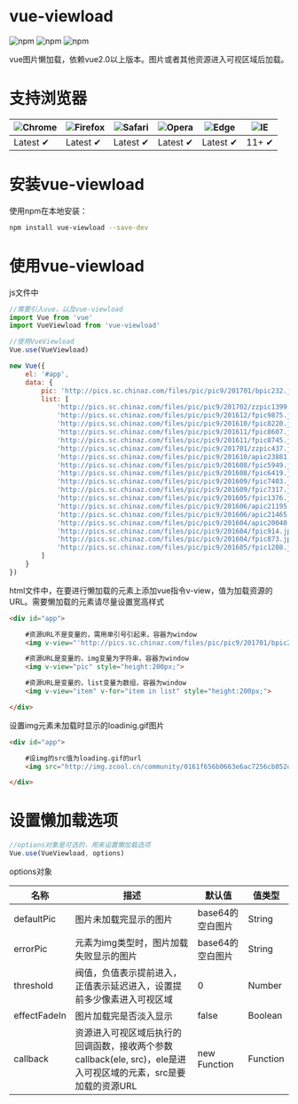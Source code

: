 ﻿# vue-viewload
![npm](https://img.shields.io/npm/dt/vue-viewload.svg) ![npm](https://img.shields.io/npm/v/vue-viewload.svg) ![npm](https://img.shields.io/npm/l/vue-viewload.svg)

vue图片懒加载，依赖vue2.0以上版本。图片或者其他资源进入可视区域后加载。

# 支持浏览器
![Chrome](https://raw.github.com/alrra/browser-logos/master/src/chrome/chrome_48x48.png) | ![Firefox](https://raw.github.com/alrra/browser-logos/master/src/firefox/firefox_48x48.png) | ![Safari](https://raw.github.com/alrra/browser-logos/master/src/safari/safari_48x48.png) | ![Opera](https://raw.github.com/alrra/browser-logos/master/src/opera/opera_48x48.png) | ![Edge](https://raw.github.com/alrra/browser-logos/master/src/edge/edge_48x48.png) | ![IE](https://raw.github.com/alrra/browser-logos/master/src/archive/internet-explorer_9-11/internet-explorer_9-11_48x48.png) |
--- | --- | --- | --- | --- | --- |
Latest ✔ | Latest ✔ | Latest ✔ | Latest ✔ | Latest ✔ | 11+ ✔ |

# 安装vue-viewload
使用npm在本地安装：
```bash
npm install vue-viewload --save-dev
```

# 使用vue-viewload
js文件中
```javascript
//需要引入vue，以及vue-viewload
import Vue from 'vue'
import VueViewload from 'vue-viewload'

//使用VueViewload
Vue.use(VueViewload)

new Vue({
    el: '#app',
    data: {
        pic: 'http://pics.sc.chinaz.com/files/pic/pic9/201701/bpic232.jpg',
        list: [
            'http://pics.sc.chinaz.com/files/pic/pic9/201702/zzpic1399.jpg',
            'http://pics.sc.chinaz.com/files/pic/pic9/201612/fpic9875.jpg',
            'http://pics.sc.chinaz.com/files/pic/pic9/201610/fpic8220.jpg',
            'http://pics.sc.chinaz.com/files/pic/pic9/201611/fpic8607.jpg',
            'http://pics.sc.chinaz.com/files/pic/pic9/201611/fpic8745.jpg',
            'http://pics.sc.chinaz.com/files/pic/pic9/201701/zzpic437.jpg',
            'http://pics.sc.chinaz.com/files/pic/pic9/201610/apic23881.jpg',
            'http://pics.sc.chinaz.com/files/pic/pic9/201608/fpic5949.jpg',
            'http://pics.sc.chinaz.com/files/pic/pic9/201608/fpic6419.jpg',
            'http://pics.sc.chinaz.com/files/pic/pic9/201609/fpic7403.jpg',
            'http://pics.sc.chinaz.com/files/pic/pic9/201609/fpic7317.jpg',
            'http://pics.sc.chinaz.com/files/pic/pic9/201605/fpic1376.jpg',
            'http://pics.sc.chinaz.com/files/pic/pic9/201606/apic21195.jpg',
            'http://pics.sc.chinaz.com/files/pic/pic9/201606/apic21465.jpg',
            'http://pics.sc.chinaz.com/files/pic/pic9/201604/apic20040.jpg',
            'http://pics.sc.chinaz.com/files/pic/pic9/201604/fpic914.jpg',
            'http://pics.sc.chinaz.com/files/pic/pic9/201604/fpic873.jpg',
            'http://pics.sc.chinaz.com/files/pic/pic9/201605/fpic1208.jpg'
        ]
    }
})
```

html文件中，在要进行懒加载的元素上添加vue指令v-view，值为加载资源的URL。需要懒加载的元素请尽量设置宽高样式
```html
<div id="app">

    #资源URL不是变量的，需用单引号引起来，容器为window
    <img v-view="'http://pics.sc.chinaz.com/files/pic/pic9/201701/bpic232.jpg'" style="height:200px;">

    #资源URL是变量的，img变量为字符串，容器为window
    <img v-view="pic" style="height:200px;">

    #资源URL是变量的，list变量为数组，容器为window
    <img v-view="item" v-for="item in list" style="height:200px;">

</div>
```

设置img元素未加载时显示的loadinig.gif图片
```html
<div id="app">

    #设img的src值为loading.gif的url
    <img src="http://img.zcool.cn/community/0161f656b0663e6ac7256cb052d31a.gif" v-view="pic">

</div>
```



# 设置懒加载选项
```javascript
//options对象是可选的，用来设置懒加载选项
Vue.use(VueViewload, options)
```

options对象

名称|描述|默认值|值类型
---|---|---|---
defaultPic|图片未加载完显示的图片|base64的空白图片|String
errorPic|元素为img类型时，图片加载失败显示的图片|base64的空白图片|String
threshold|阀值，负值表示提前进入，正值表示延迟进入，设置提前多少像素进入可视区域|0|Number
effectFadeIn|图片加载完是否淡入显示|false|Boolean
callback|资源进入可视区域后执行的回调函数，接收两个参数callback(ele, src)，ele是进入可视区域的元素，src是要加载的资源URL|new Function|Function

